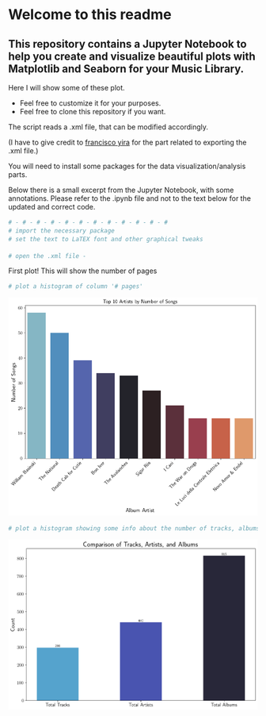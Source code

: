 # Welcome to this readme
## This repository contains a Jupyter Notebook to help you create and visualize beautiful plots with Matplotlib and Seaborn for your Music Library.

Here I will show some of these plot. 

- Feel free to customize it for your purposes. 
- Feel free to clone this repository if you want.

The script reads a .xml file, that can be modified accordingly.

(I have to give credit to [francisco yira](https://cv.franciscoyira.com/project/music-python-r/) for the part related to exporting the .xml file.)

You will need to install some packages for the data visualization/analysis parts.

Below there is a small excerpt from the Jupyter Notebook, with some annotations. Please refer to the .ipynb file and not to the text below for the updated and correct code.

```python
# - # - # - # - # - # - # - # - # - # - # - #
# import the necessary package
# set the text to LaTEX font and other graphical tweaks

# open the .xml file - 
```
First plot! This will show the number of pages
```python
# plot a histogram of column '# pages'
```
![First hist](notebook_images/top_10_artists_histogram.png)
```python
# plot a histogram showing some info about the number of tracks, albums and artists
```
![Second hist](notebook_images/info_histogram.png)
```python
